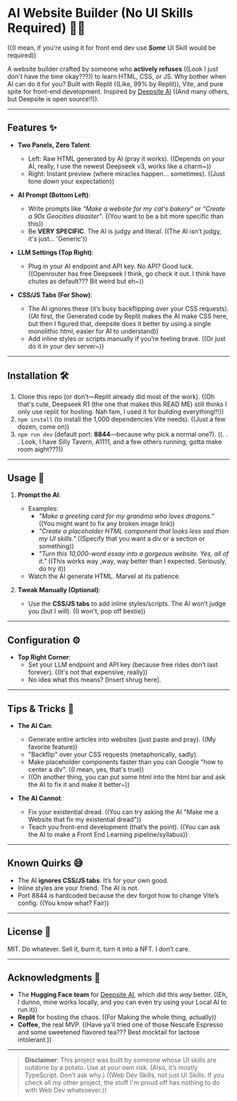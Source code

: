 # AI Website Builder (No UI Skills Required) 🤖💅
(((I mean, if you're using it for front end dev use ***Some*** UI Skill would be required))

A website builder crafted by someone who **actively refuses** ((Look I just don't have the time okay???)) to learn HTML, CSS, or JS. Why bother when AI can do it for you? Built with Replit ((Like, 99% by Replit)), Vite, and pure spite for front-end development. Inspired by [Deepsite AI](https://huggingface.co/spaces/enzostvs/deepsite) ((And many others, but Deepsite is open source!!)).

---

## Features ✨

- **Two Panels, Zero Talent**:
  - Left: Raw HTML generated by AI (pray it works). ((Depends on your AI, really, I use the newest Deepseek v3, works like a charm~))
  - Right: Instant preview (where miracles happen... sometimes). ((Just tone down your expectation))

- **AI Prompt (Bottom Left)**:
  - Write prompts like _"Make a website for my cat's bakery"_ or _"Create a 90s Geocities disaster"_. ((You want to be a bit more specific than this))
  - Be **VERY SPECIFIC**. The AI is judgy and literal. ((The AI isn't judgy, it's just... 'Generic'))

- **LLM Settings (Top Right)**:
  - Plug in your AI endpoint and API key. No API? Good luck. ((Openrouter has free Deepseek I think, go check it out. I think have chutes as default??? Bit weird but eh~))

- **CSS/JS Tabs (For Show)**:
  - The AI ignores these (it’s busy backflipping over your CSS requests). ((At first, the Generated code by Replit makes the AI make CSS here, but then I figured that, deepsite does it better by using a single monolithic html, easier for AI to understand))
  - Add inline styles or scripts manually if you’re feeling brave. ((Or just  do it in your dev server~))

---

## Installation 🛠️

1. Clone this repo (or don’t—Replit already did most of the work). ((Oh that's cute, Deepseek R1 (the one that makes this READ ME) still thinks I only use replit for hosting. Nah fam, I used it for building everything!!!))
2. `npm install` (to install the 1,000 dependencies Vite needs). ((Just a few dozen, come on))
3. `npm run dev` (default port: **8844**—because why pick a normal one?). ((. . . Look, I have Silly Tavern, A1111, and a few others running, gotta make room aight???))

---

## Usage 🎩

1. **Prompt the AI**:
   - Examples:
     - _"Make a greeting card for my grandma who loves dragons."_ ((You might want to fix any broken image link))
     - _"Create a placeholder HTML component that looks less sad than my UI skills."_ ((Specify that you want a div or a section or something))
     - _"Turn this 10,000-word essay into a gorgeous website. Yes, all of it."_ ((This works way ,way, way better than I expected. Seriously, do try it))
   - Watch the AI generate HTML. Marvel at its patience. 

2. **Tweak Manually (Optional)**:
   - Use the **CSS/JS tabs** to add inline styles/scripts. The AI won’t judge you (but I will). ((I won't, pop off bestie))

---

## Configuration ⚙️

- **Top Right Corner**:
  - Set your LLM endpoint and API key (because free rides don’t last forever). ((It's not that expensive, really))
  - No idea what this means? [Insert shrug here]. 

---

## Tips & Tricks 🧠

- **The AI Can**:
  - Generate entire articles into websites (just paste and pray). ((My favorite feature))
  - "Backflip" over your CSS requests (metaphorically, sadly). 
  - Make placeholder components faster than you can Google "how to center a div". ((I mean, yes, that's true))
  - ((Oh another thing, you can put some html into the html bar and ask the AI to fix it and make it better~))

- **The AI Cannot**:
  - Fix your existential dread. ((You can try asking the AI "Make me a Website that fix my existential dread"))
  - Teach you front-end development (that’s the point). ((You can ask the AI to make a Front End Learning pipeline/syllabus))

---

## Known Quirks 😅

- The AI **ignores CSS/JS tabs**. It’s for your own good.
- Inline styles are your friend. The AI is not.
- Port 8844 is hardcoded because the dev forgot how to change Vite’s config. ((You know what? Fair))

---

## License 📜

MIT. Do whatever. Sell it, burn it, turn it into a NFT. I don’t care.

---

## Acknowledgments 🙏

- The **Hugging Face team** for [Deepsite AI](https://huggingface.co/spaces/enzostvs/deepsite), which did this *way* better. ((Eh, I dunno, mine works locally, and you can even try using your Local AI to run it))
- **Replit** for hosting the chaos. ((For Making the whole thing, actually))
- **Coffee**, the real MVP. ((Have ya'll tried one of those Nescafe Espresso and some sweetened  flavored tea??? Best mocktail for lactose intolerant.))

---

> **Disclaimer**: This project was built by someone whose UI skills are outdone by a potato. Use at your own risk. (Also, it’s mostly TypeScript. Don’t ask why.) ((Web Dev Skills, not just UI Skills. If you check all my other project, the stuff I'm proud off has nothing to do with Web Dev whatsoever.))
> 

